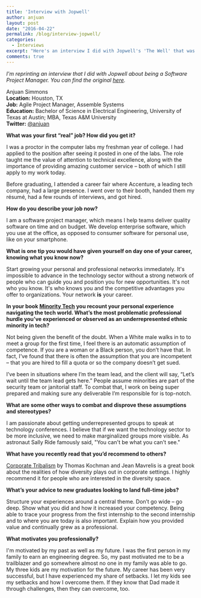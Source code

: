 ```yaml
---
title: 'Interview with Jopwell'
author: anjuan
layout: post
date: "2016-04-22"
permalink: /blog/interview-jopwell/
categories:
  - Interviews
excerpt: "Here's an interview I did with Jopwell's 'The Well' that was published on April 22nd, 2016 about being a Software Project Manager."
comments: true
---
```


*I'm reprinting an interview that I did with Jopwell about being a Software Project Manager. You can find the original [here](https://www.jopwell.com/thewell/posts/coffee-with-anjuan).*

Anjuan Simmons <br>
**Location:** Houston, TX <br>
**Job:** Agile Project Manager, Assemble Systems <br>
**Education:** Bachelor of Science in Electrical Engineering, University of Texas at Austin; MBA, Texas A&M University <br>
**Twitter:** [@anjuan](https://twitter.com/anjuan) <br>

**What was your first “real” job? How did you get it?**

I was a proctor in the computer labs my freshman year of college. I had applied to the position after seeing it posted in one of the labs. The role taught me the value of attention to technical excellence, along with the importance of providing amazing customer service – both of which I still apply to my work today.

Before graduating, I attended a career fair where Accenture, a leading tech company, had a large presence. I went over to their booth, handed them my résumé, had a few rounds of interviews, and got hired.

**How do you describe your job now?**

I am a software project manager, which means I help teams deliver quality software on time and on budget. We develop enterprise software, which you use at the office, as opposed to consumer software for personal use, like on your smartphone.

**What is one tip you would have given yourself on day one of your career, knowing what you know now?**

Start growing your personal and professional networks immediately. It's impossible to advance in the technology sector without a strong network of people who can guide you and position you for new opportunities. It's not who you know. It's who knows you and the competitive advantages you offer to organizations. Your network **is** your career.

**In your book [Minority Tech](https://amzn.to/2WuyLC6) you recount your personal experience navigating the tech world. What’s the most problematic professional hurdle you’ve experienced or observed as an underrepresented ethnic minority in tech?**

Not being given the benefit of the doubt. When a White male walks in to to meet a group for the first time, I feel there is an automatic assumption of competence. If you are a woman or a Black person, you don’t have that. In fact, I’ve found that there is often the assumption that you are incompetent – that you are hired to fill a quota or so the company doesn’t get sued.

I’ve been in situations where I’m the team lead, and the client will say, “Let’s wait until the team lead gets here.” People assume minorities are part of the security team or janitorial staff. To combat that, I work on being super prepared and making sure any deliverable I’m responsible for is top-notch.

**What are some other ways to combat and disprove these assumptions and stereotypes?**

I am passionate about getting underrepresented groups to speak at technology conferences. I believe that if we want the technology sector to be more inclusive, we need to make marginalized groups more visible. As astronaut Sally Ride famously said, "You can't be what you can't see."

**What have you recently read that you’d recommend to others?**

[Corporate Tribalism](https://amzn.to/3dLDLYP) by Thomas Kochman and Jean Mavrelis is a great book about the realities of how diversity plays out in corporate settings. I highly recommend it for people who are interested in the diversity space.

**What’s your advice to new graduates looking to land full-time jobs?**

Structure your experiences around a central theme. Don’t go wide – go deep. Show what you did and how it increased your competency. Being able to trace your progress from the first internship to the second internship and to where you are today is also important. Explain how you provided value and continually grew as a professional.

**What motivates you professionally?**

I'm motivated by my past as well as my future. I was the first person in my family to earn an engineering degree. So, my past motivated me to be a trailblazer and go somewhere almost no one in my family was able to go. My three kids are my motivation for the future. My career has been very successful, but I have experienced my share of setbacks. I let my kids see my setbacks and how I overcome them. If they know that Dad made it through challenges, then they can overcome, too.
